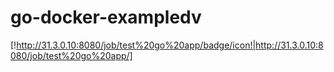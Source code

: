 # go-docker-exampledv

[!http://31.3.0.10:8080/job/test%20go%20app/badge/icon!|http://31.3.0.10:8080/job/test%20go%20app/]

